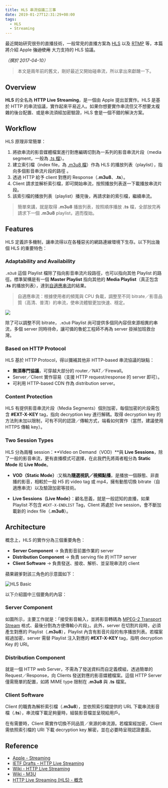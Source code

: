 ```yaml
---
title: HLS 串流協議二三事
date: 2019-01-27T12:31:29+08:00
tags:
  - HLS
  - Streaming
---
```


最近開始研究很夯的直播技術，一般常見的直播方案為 [HLS][hls] 以及 [RTMP][rtmp] 等，本篇將介紹 Apple ~~強迫使用~~ 大力支持的 HLS 協議。

_（撰於 2017-04-10）_

> 本文是兩年前的舊文，剛好最近又開始碰串流，所以拿出來獻醜一下。

## Overview

**HLS** 的全名為 **HTTP Live Streaming**，是一個由 Apple 提出並實作。HLS 是基於 HTTP 的串流協議，實作起來平易近人。如果你想要實作串流但又不想要太複雜的後台配置、或是串流須經加密驗證，HLS 會是一個不錯的解決方案。

## Workflow

HLS 原理非常簡單：

1. 將欲串流的影音媒體檔案進行對應編碼切割為一系列的影音串流片段（media segment，一般為 [.ts 檔][mts]）。
2. 建立索引檔（index file，為 [.m3u8 檔][m3u]）作為 HLS 的播放列表（playlist），指向多個影音串流片段的路徑 。
3. 透過 HTTP 給予 client 對應的 Response（**.m3u8**、**.ts**）。
4. Client 請求並解析索引檔，即可開始串流，按照播放列表逐一下載播放串流片段。
5. 該索引檔的播放列表（playlist）播完後，再請求新的索引檔，繼續串流。

> 簡單來講，就是取得 **.m3u8** 播放列表，按照順序播放 **.ts** 檔，全部放完再請求下一個 **.m3u8** playlist，週而復始。

## Features

HLS 定義許多機制，讓串流得以在各種惡劣的網路連線環境下生存。以下列出幾個 HLS 的重要特色：

### Adaptability and Availability

`.m3u8` 這個 Playlist 檔除了指向影音串流片段路徑，也可以指向其他 Playlist 的路徑。標準架構是有一個 **Master Playlist** 指向其他的 **Media Playlist**（真正包含 **.ts** 的播放列表），達到[自適應串流][adaptive-bitrate-streaming]的結果。

> 自適應串流：根據使用者的頻寬與 CPU 負載，調整至不同 bitrate／影音品質（高清、普清）的串流，使串流體驗更加快速、穩定。

![](https://github.com/videojs/videojs-contrib-hls/raw/master/docs/hls-format.png)

除了可以調整不同 bitrate，`.m3u8` Playlist 尚可提供多個同內容但來源相異的串流，多個 server 同時待命，讓可憐的魯蛇工程師不再為 server 掛掉加班救台灣。

### Based on HTTP Protocol

HLS 基於 HTTP Protocol，得以彌補其他非 HTTP-based 串流協議的缺點：

- **無須專門協議**，可穿越大部分的 router／NAT／Firewall。
- Server／Client 實作容易（支援 HTTP request/response 的 server 即可）。
- 可利用 HTTP-based CDN 作為 distribution server。

### Content Protection

HLS 有提供影音串流片段（Media Segments）個別加密，每個加密的片段需包含 **#EXT-X-KEY** tag，指向 decryption key 進行解碼。取得 decryption key 的方法則未加以限制，可有不同的認證／傳輸方式，端看如何實作（當然，建議使用 HTTPS 傳輸 key）。

### Two Session Types

HLS 分為兩種 session：**Video on Demand（VOD）**與 **Live Sessions**，除了一般的影音串流，更有直播模式可選擇，在此我們先將兩者粗分為 **Static Mode** 和 **Live Mode**。

- **VOD（Static Mode）**:又稱為**隨選視訊／視頻點播**，是播放一個靜態、非直播的影音，相較於一般 H5 的 video tag 或 mp4，擁有動態切換 bitrate（自適應串流）以及驗證加密等技術。

- **Live Sessions（Live Mode）**：顧名思義，就是一般認知的直播，如果 Playlist 不包含 `#EXT-X-ENDLIST` Tag，Client 將處於 live session，會不斷加載新的 index file（**.m3u8**）。

## Architecture

概念上，HLS 的實作分為三個重要角色：

- **Server Component** -> 負責影音前置作業的 server
- **Distribution Component** -> 負責 serving file 的 HTTP server
- **Client Software** -> 負責發送、接收、解析、並呈現串流的 client

蘋果親爹對該三角色的示意圖如下：

![HLS Basic](https://developer.apple.com/library/content/documentation/NetworkingInternet/Conceptual/StreamingMediaGuide/art/transport_stream_2x.png)

以下介紹圖中三個要角的內容：

### Server Component

如圖所示，主要工作就是：「接受影音輸入，並將影音轉碼為 [MPEG-2 Transport Stream][mts] 格式、最後分割為方便傳輸小片段」。此外，server 在切割片段時，必須產生對應的 Playlist（**.m3u8**），Playlist 內含有影音片段的有序播放列表。若檔案經過加密，server 需替 Playlist 注入對應的 **#EXT-X-KEY** tag，指明 decryption Key 的 URI。

### Distribution Component

就是一個 HTTP web Server，不需為了發送資料而自定義模組，透過簡單的 Request／Response，向 Clients 發送對應的影音媒體檔案。這個 HTTP Server 僅需簡單的配置，如將 MIME type 限制在 **.m3u8** 與 **.ts** 檔案。

### Client Software

Client 的職責為解析索引檔（**.m3u8**），並依照索引檔提供的 URL 下載串流影音檔（**.ts**），串流檔下載足夠量時，組裝影音檔並呈現給用戶。

在有需要時，Client 需實作切換不同品質／來源的串流源。若檔案經加密，Client 需依照索引檔的 URI 下載 decryption key 解密，並在必要時呈現認證畫面。

## Reference

- [Apple - Streaming](https://developer.apple.com/streaming/)
- [IETF Drafts - HTTP Live Streaming](https://tools.ietf.org/html/draft-pantos-http-live-streaming)
- [Wiki - HTTP Live Streaming][hls]
- [Wiki - M3U][m3u]
- [HTTP Live Streaming (HLS) - 概念](https://www.jianshu.com/p/2ce402a485ca)

[hls]: https://en.wikipedia.org/wiki/HTTP_Live_Streaming
[rtmp]: https://en.wikipedia.org/wiki/Real-Time_Messaging_Protocol
[mts]: https://en.wikipedia.org/wiki/MPEG_transport_stream
[m3u]: https://en.wikipedia.org/wiki/M3U
[adaptive-bitrate-streaming]: https://en.wikipedia.org/wiki/Adaptive_bitrate_streaming
